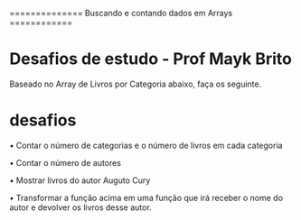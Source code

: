 ============== Buscando e contando dados em Arrays ============

# Desafios de estudo - Prof Mayk Brito
   
  Baseado no Array de Livros por Categoria abaixo, faça os seguinte. 
  
# desafios

   • Contar o número de categorias e o número de livros em cada categoria

   • Contar o número de autores

   • Mostrar livros do autor Auguto Cury

   • Transformar a função acima em uma função que irá receber o nome do autor e devolver os livros desse autor.
